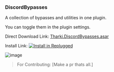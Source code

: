 ### DiscordBypasses

A collection of bypasses and utilities in one plugin.

You can toggle them in the plugin settings.

Direct Download Link:
[Tharki.DiscordBypasses.asar](https://github.com/Tharki-God/DiscordBypasses/releases/latest/download/Tharki.DiscordBypasses.asar)

Install Link:
[![Install in Replugged](https://img.shields.io/badge/-Install%20in%20Replugged-blue?style=for-the-badge&logo=none)](https://replugged.dev/install?identifier=Tharki-God/DiscordBypasses&source=github)

![image](https://tharki-god.github.io/files-random-host/bdpluginsassets/bypass.png)

> For Contributing: [Make a pr thats all.]
